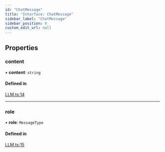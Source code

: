```yaml
---
id: "ChatMessage"
title: "Interface: ChatMessage"
sidebar_label: "ChatMessage"
sidebar_position: 0
custom_edit_url: null
---
```


## Properties

### content

• **content**: `string`

#### Defined in

[LLM.ts:14](https://github.com/run-llama/LlamaIndexTS/blob/f9f6dc6/packages/core/src/LLM.ts#L14)

___

### role

• **role**: `MessageType`

#### Defined in

[LLM.ts:15](https://github.com/run-llama/LlamaIndexTS/blob/f9f6dc6/packages/core/src/LLM.ts#L15)
